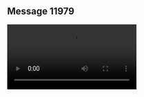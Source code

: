 ## Message 11979



![Video](https://data.iron-swords.co.il/2024/September/30/https://data.iron-swords.co.il/2024/September/30/11979/11979_media.mp4)
